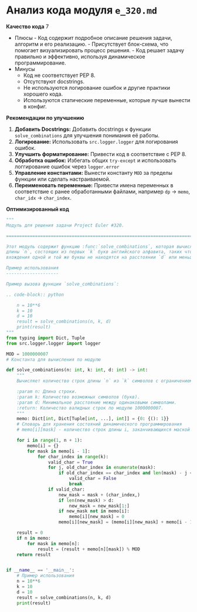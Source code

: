 # Анализ кода модуля `e_320.md`

**Качество кода**
    7
 -  Плюсы
        - Код содержит подробное описание решения задачи, алгоритм и его реализацию.
        - Присутствует блок-схема, что помогает визуализировать процесс решения.
        - Код решает задачу правильно и эффективно, используя динамическое программирование.
 -  Минусы
    - Код не соответствует PEP 8.
    - Отсутствуют docstrings.
    - Не используются логирование ошибок и другие практики хорошего кода.
    - Используются статические переменные, которые лучше вынести в конфиг.

**Рекомендации по улучшению**

1.  **Добавить Docstrings:** Добавить docstrings к функции `solve_combinations` для улучшения понимания её работы.
2.  **Логирование:** Использовать `src.logger.logger` для логирования ошибок.
3.  **Улучшить форматирование:** Привести код в соответствие с PEP 8.
4.  **Обработка ошибок:** Избегать общих `try-except` и использовать логгирование ошибок через `logger.error`
5.  **Управление константами:** Вынести константу `MOD` за пределы функции или сделать настраиваемой.
6.  **Переименовать переменные:** Привести имена переменных в соответствие с ранее обработанными файлами, например `dp` -> `memo`, `char_idx` -> `char_index`.

**Оптимизированный код**

```python
"""
Модуль для решения задачи Project Euler #320.

=========================================================================================

Этот модуль содержит функцию :func:`solve_combinations`, которая вычисляет количество строк
длины `n`, состоящих из первых `k` букв английского алфавита, таких что никакие два
вхождения одной и той же буквы не находятся на расстоянии `d` или меньше друг от друга.

Пример использования
--------------------

Пример вызова функции `solve_combinations`:

.. code-block:: python

    n = 10**6
    k = 10
    d = 10
    result = solve_combinations(n, k, d)
    print(result)
"""
from typing import Dict, Tuple
from src.logger.logger import logger

MOD = 1000000007
# Константа для вычисления по модулю

def solve_combinations(n: int, k: int, d: int) -> int:
    """
    Вычисляет количество строк длины `n` из `k` символов с ограничением на расстояние `d`.

    :param n: Длина строки.
    :param k: Количество возможных символов (букв).
    :param d: Минимальное расстояние между одинаковыми символами.
    :return: Количество валидных строк по модулю 1000000007.
    """
    memo: Dict[int, Dict[Tuple[int, ...], int]] = {0: {(): 1}}
    # Словарь для хранения состояний динамического программирования
    # memo[i][mask] - количество строк длины i, заканчивающихся маской mask

    for i in range(1, n + 1):
        memo[i] = {}
        for mask in memo[i - 1]:
            for char_index in range(k):
                valid_char = True
                for j, old_char_index in enumerate(mask):
                    if old_char_index == char_index and len(mask) - j <= d:
                        valid_char = False
                        break
                if valid_char:
                    new_mask = mask + (char_index,)
                    if len(new_mask) > d:
                        new_mask = new_mask[1:]
                    if new_mask not in memo[i]:
                        memo[i][new_mask] = 0
                    memo[i][new_mask] = (memo[i][new_mask] + memo[i - 1][mask]) % MOD

    result = 0
    if n in memo:
        for mask in memo[n]:
            result = (result + memo[n][mask]) % MOD
    return result


if __name__ == '__main__':
    # Пример использования
    n = 10**6
    k = 10
    d = 10
    result = solve_combinations(n, k, d)
    print(result)
```